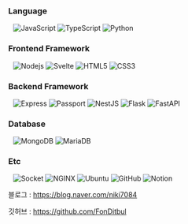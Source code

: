 ### 

<!--
**FonDitbul/FonDitbul** is a ✨ _special_ ✨ repository because its `README.md` (this file) appears on your GitHub profile.

Here are some ideas to get you started:

- 🔭 I’m currently working on ...
- 🌱 I’m currently learning ...
- 👯 I’m looking to collaborate on ...
- 🤔 I’m looking for help with ...
- 💬 Ask me about ...
- 📫 How to reach me: ...
- 😄 Pronouns: ...
- ⚡ Fun fact: ...
-->
### Language
<div align="Left" style="margin: 10px">
  <img alt="JavaScript" src ="https://img.shields.io/badge/JavaScript-F7DF1E.svg?&style=for-the-badge&logo=JavaScript&logoColor=white"/>
  <img alt="TypeScript" src ="https://img.shields.io/badge/TypeScript-3178C6.svg?&style=for-the-badge&logo=TypeScript&logoColor=white"/>
  <img alt="Python" src ="https://img.shields.io/badge/Python-3776AB.svg?&style=for-the-badge&logo=Python&logoColor=white"/>
</div>

### Frontend Framework
<div align="Left" style="margin: 10px">
  <img alt="Nodejs" src ="https://img.shields.io/badge/Nodejs-339933.svg?&style=for-the-badge&logo=Nodedotjs&logoColor=white"/>
<!--   <img alt="React" src ="https://img.shields.io/badge/React-61DAFB.svg?&style=for-the-badge&logo=React&logoColor=white"/>
  <img alt="MobX" src ="https://img.shields.io/badge/MobX-FF9955.svg?&style=for-the-badge&logo=MobX&logoColor=white"/> -->
  <img alt="Svelte" src ="https://img.shields.io/badge/Svelte-FF3E00.svg?&style=for-the-badge&logo=Svelte&logoColor=white"/>
  <img alt="HTML5" src ="https://img.shields.io/badge/HTML-E34F26.svg?&style=for-the-badge&logo=HTML5&logoColor=white"/>
  <img alt="CSS3" src ="https://img.shields.io/badge/CSS-1572B6.svg?&style=for-the-badge&logo=CSS3&logoColor=white"/>

</div>

### Backend Framework
<div align="Left" style="margin: 10px">
  
  <img alt="Express" src ="https://img.shields.io/badge/Express-000000.svg?&style=for-the-badge&logo=Express&logoColor=white"/>
  <img alt="Passport" src ="https://img.shields.io/badge/Passport-34E27A.svg?&style=for-the-badge&logo=Passport&logoColor=white"/>
  <img alt="NestJS" src ="https://img.shields.io/badge/NestJS-E0234E.svg?&style=for-the-badge&logo=NestJS&logoColor=white"/>
<!--   <img alt="Django" src ="https://img.shields.io/badge/Django-092E20.svg?&style=for-the-badge&logo=Django&logoColor=white"/> -->
  <img alt="Flask" src ="https://img.shields.io/badge/Flask-000000.svg?&style=for-the-badge&logo=Flask&logoColor=white"/>
  <img alt="FastAPI" src ="https://img.shields.io/badge/FastAPI-009688.svg?&style=for-the-badge&logo=FastAPI&logoColor=white"/>
</div>

### Database
<div align="Left" style="margin: 10px">
  
  <img alt="MongoDB" src ="https://img.shields.io/badge/MongoDB-47A248.svg?&style=for-the-badge&logo=MongoDB&logoColor=white"/>
  <img alt="MariaDB" src ="https://img.shields.io/badge/MariaDB-003545.svg?&style=for-the-badge&logo=MariaDB&logoColor=white"/>
<!--   <img alt="PostgreSQL" src ="https://img.shields.io/badge/PostgreSQL-4169E1.svg?&style=for-the-badge&logo=PostgreSQL&logoColor=white"/> -->
  
</div>

### Etc
<div align="Left" style="margin: 10px">
  <img alt="Socket" src ="https://img.shields.io/badge/Socketio-010101.svg?&style=for-the-badge&logo=Socketdotio&logoColor=white"/>
  <img alt="NGINX" src ="https://img.shields.io/badge/NGINX-009639.svg?&style=for-the-badge&logo=NGINX&logoColor=white"/>
  <img alt="Ubuntu" src ="https://img.shields.io/badge/Ubuntu-E95420.svg?&style=for-the-badge&logo=Ubuntu&logoColor=white"/>
  <img alt="GitHub" src ="https://img.shields.io/badge/GitHub-181717.svg?&style=for-the-badge&logo=GitHub&logoColor=white"/>
  <img alt="Notion" src ="https://img.shields.io/badge/Notion-000000.svg?&style=for-the-badge&logo=Notion&logoColor=white"/>
</div>


블로그 : https://blog.naver.com/niki7084

깃허브 : https://github.com/FonDitbul
